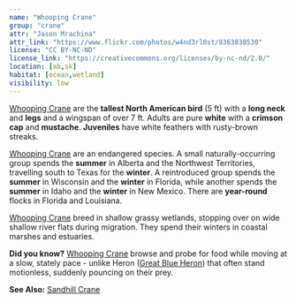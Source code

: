 ```yaml
---
name: "Whooping Crane"
group: "crane"
attr: "Jason Mrachina"
attr_link: "https://www.flickr.com/photos/w4nd3rl0st/8363830530"
license: "CC BY-NC-ND"
license_link: "https://creativecommons.org/licenses/by-nc-nd/2.0/"
location: [ab,sk]
habitat: [ocean,wetland]
visibility: low
---
```

[Whooping Crane](/birds/whoopcrane/) are the **tallest North American bird** (5 ft) with a **long neck** and **legs** and a wingspan of over 7 ft. Adults are pure **white** with a **crimson cap** and **mustache**. **Juveniles** have white feathers with rusty-brown streaks.

[Whooping Crane](/birds/whoopcrane/) are an endangered species. A small naturally-occurring group spends the **summer** in Alberta and the Northwest Territories, travelling south to Texas for the **winter**. A reintroduced group spends the **summer** in Wisconsin and the **winter** in Florida, while another spends the **summer** in Idaho and the **winter** in New Mexico. There are **year-round** flocks in Florida and Louisiana.

[Whooping Crane](/birds/whoopcrane/) breed in shallow grassy wetlands, stopping over on wide shallow river flats during migration. They spend their winters in coastal marshes and estuaries.

**Did you know?** [Whooping Crane](/birds/whoopcrane/) browse and probe for food while moving at a slow, stately pace - unlike Heron ([Great Blue Heron](/birds/grebluher/)) that often stand motionless, suddenly pouncing on their prey.

<!-- generated, do not edit -->
**See Also:**
[Sandhill Crane](/birds/sandhill/)
